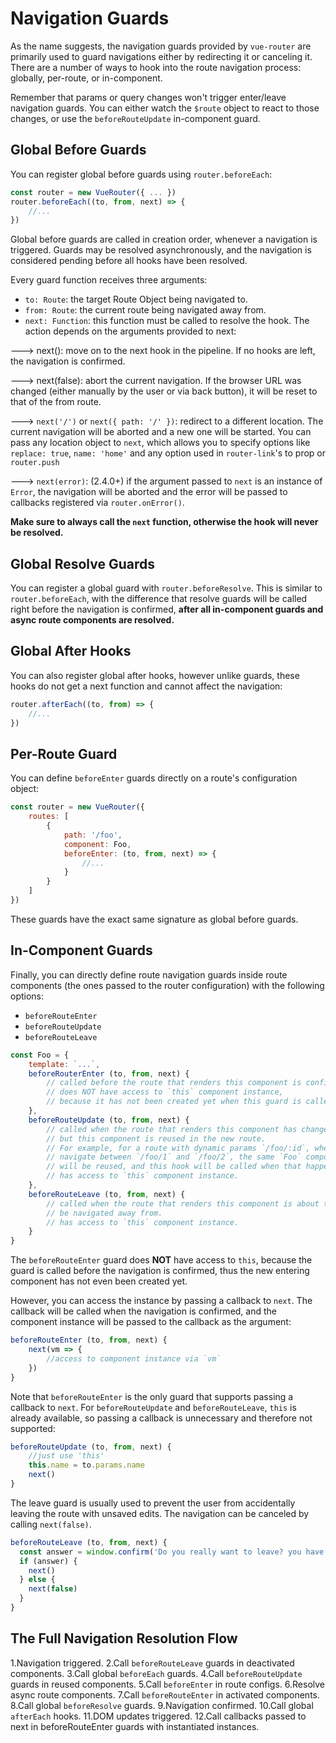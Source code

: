 # Navigation Guards

As the name suggests, the navigation guards provided by `vue-router` are primarily used to guard navigations either by redirecting it or canceling it. There are a number of ways to hook into the route navigation process: globally, per-route, or in-component.

Remember that params or query changes won't trigger enter/leave navigation guards. You can either watch the `$route` object to react to those changes, or use the `beforeRouteUpdate` in-component guard.

## Global Before Guards

You can register global before guards using `router.beforeEach`:

```js
const router = new VueRouter({ ... })
router.beforeEach((to, from, next) => {
    //...
})
```

Global before guards are called in creation order, whenever a navigation is triggered. Guards may be resolved asynchronously, and the navigation is considered pending before all hooks have been resolved.

Every guard function receives three arguments:

* `to: Route`: the target Route Object being navigated to.
* `from: Route`: the current route being navigated away from.
* `next: Function`: this function must be called to resolve the hook. The action depends on the arguments provided to next:

---> next(): move on to the next hook in the pipeline. If no hooks are left, the navigation is confirmed.

---> next(false): abort the current navigation. If the browser URL was changed (either manually by the user or via back button), it will be reset to that of the from route.

---> `next('/')` or `next({ path: '/' })`: redirect to a different location. The current navigation will be aborted and a new one will be started. You can pass any location object to `next`, which allows you to specify options like `replace: true`, `name: 'home'` and any option used in `router-link`'s to prop or `router.push`

--->  `next(error)`: (2.4.0+) if the argument passed to `next` is an instance of `Error`, the navigation will be aborted and the error will be passed to callbacks registered via `router.onError()`.

**Make sure to always call the `next` function, otherwise the hook will never be resolved.**

## Global Resolve Guards

You can register a global guard with `router.beforeResolve`. This is similar to `router.beforeEach`, with the difference that resolve guards will be called right before the navigation is confirmed, **after all in-component guards and async route components are resolved.**

## Global After Hooks

You can also register global after hooks, however unlike guards, these hooks do not get a next function and cannot affect the navigation:

```js
router.afterEach((to, from) => {
    //...
})
```

## Per-Route Guard

You can define `beforeEnter` guards directly on a route's configuration object:

```js
const router = new VueRouter({
    routes: [
        {
            path: '/foo',
            component: Foo,
            beforeEnter: (to, from, next) => {
                //...
            }
        }
    ]
})
```

These guards have the exact same signature as global before guards.

## In-Component Guards

Finally, you can directly define route navigation guards inside route components (the ones passed to the router configuration) with the following options:

* `beforeRouteEnter`
* `beforeRouteUpdate`
* `beforeRouteLeave`

```js
const Foo = {
    template: `...`,
    beforeRouterEnter (to, from, next) {
        // called before the route that renders this component is confirmed.
        // does NOT have access to `this` component instance,
        // because it has not been created yet when this guard is called!
    },
    beforeRouteUpdate (to, from, next) {
        // called when the route that renders this component has changed,
        // but this component is reused in the new route.
        // For example, for a route with dynamic params `/foo/:id`, when we
        // navigate between `/foo/1` and `/foo/2`, the same `Foo` component instance
        // will be reused, and this hook will be called when that happens.
        // has access to `this` component instance.
    },
    beforeRouteLeave (to, from, next) {
        // called when the route that renders this component is about to
        // be navigated away from.
        // has access to `this` component instance.
    }
}
```

The `beforeRouteEnter` guard does **NOT** have access to `this`, because the guard is called before the navigation is confirmed, thus the new entering component has not even been created yet.

However, you can access the instance by passing a callback to `next`. The callback will be called when the navigation is confirmed, and the component instance will be passed to the callback as the argument:

```js
beforeRouteEnter (to, from, next) {
    next(vm => {
        //access to component instance via `vm`
    })
}
```

Note that `beforeRouteEnter` is the only guard that supports passing a callback to `next`. For `beforeRouteUpdate` and `beforeRouteLeave`, `this` is already available, so passing a callback is unnecessary and therefore not supported:

```js
beforeRouteUpdate (to, from, next) {
    //just use 'this'
    this.name = to.params.name
    next()
}
```

The leave guard is usually used to prevent the user from accidentally leaving the route with unsaved edits. The navigation can be canceled by calling `next(false)`.

```js
beforeRouteLeave (to, from, next) {
  const answer = window.confirm('Do you really want to leave? you have unsaved changes!')
  if (answer) {
    next()
  } else {
    next(false)
  }
}
```

## The Full Navigation Resolution Flow

1.Navigation triggered.
2.Call `beforeRouteLeave` guards in deactivated components.
3.Call global `beforeEach` guards.
4.Call `beforeRouteUpdate` guards in reused components.
5.Call `beforeEnter` in route configs.
6.Resolve async route components.
7.Call `beforeRouteEnter` in activated components.
8.Call global `beforeResolve` guards.
9.Navigation confirmed.
10.Call global `afterEach` hooks.
11.DOM updates triggered.
12.Call callbacks passed to next in beforeRouteEnter guards with instantiated instances.

